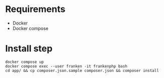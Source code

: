 # Requirements
- Docker
- Docker compose

# Install step
```
docker compose up
docker compose exec --user franken -it frankenphp bash
cd app/ && cp composer.json.sample composer.json && composer install
```